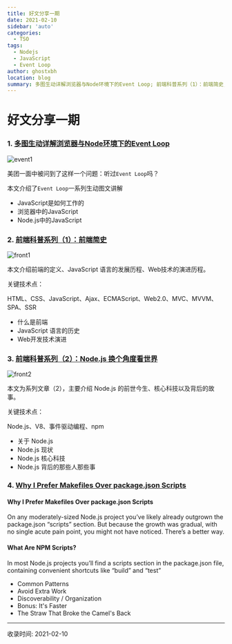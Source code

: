 ```yaml
---
title: 好文分享一期
date: 2021-02-10
sidebar: 'auto'
categories:
  - TSO
tags:
  - Nodejs
  - JavaScript
  - Event Loop
author: ghostxbh
location: blog
summary: 多图生动详解浏览器与Node环境下的Event Loop; 前端科普系列（1）：前端简史; 前端科普系列（2）：Node.js 换个角度看世界。
---
```

# 好文分享一期
### 1. [多图生动详解浏览器与Node环境下的Event Loop](https://mp.weixin.qq.com/s?__biz=MzUxNzk1MjQ0Ng==&mid=2247488369&idx=1&sn=31af3f0d6bd664b330b23b89f48dc37e&chksm=f99115a0cee69cb6302ed0b172dd987f03078040b9618a575de12967cfb5c94d6741fd0ea441&mpshare=1&scene=24&srcid=112555fITJShuotmK6Ezatm9&sharer_sharetime=1606268182068&sharer_shareid=84ae739fd610c12080ec5cb9ece6b184#rd)

![event1](http://file.uzykj.com/eventloop.gif)

美团一面中被问到了这样一个问题：听过`Event Loop`吗？

本文介绍了`Event Loop`一系列生动图文讲解

- JavaScript是如何工作的
- 浏览器中的JavaScript
- Node.js中的JavaScript

### 2. [前端科普系列（1）：前端简史](https://mp.weixin.qq.com/s?__biz=MzIyNDU2NTc5Mw==&mid=2247489182&idx=1&sn=390475e516be61a78a13fceda54f2e58&chksm=e80c59d0df7bd0c69ca82bbd068f8c9c34aacb0cdc7c77fdb399233f659eb5c7340a04bd95ba)

![front1](http://file.uzykj.com/4166b730-baac-1b4d-32e1-90d9ed031e64.png)

本文介绍前端的定义、JavaScript 语言的发展历程、Web技术的演进历程。

关键技术点：

HTML、CSS、JavaScript、Ajax、ECMAScript、Web2.0、MVC、MVVM、SPA、SSR

- 什么是前端
- JavaScript 语言的历史
- Web开发技术演进

### 3. [前端科普系列（2）：Node.js 换个角度看世界](https://mp.weixin.qq.com/s/To4FsSlctVp5fktCR4giRg)

![front2](http://file.uzykj.com/ec4c4fa6-9b49-cadc-af8e-e2a5e7bebdaf.png)

本文为系列文章（2），主要介绍 Node.js 的前世今生、核心科技以及背后的故事。

关键技术点：

Node.js、V8、事件驱动编程、npm

- 关于 Node.js
- Node.js 现状
- Node.js 核心科技
- Node.js 背后的那些人那些事

### 4. [Why I Prefer Makefiles Over package.json Scripts](https://spin.atomicobject.com/2021/03/22/makefiles-vs-package-json-scripts/)
#### Why I Prefer Makefiles Over package.json Scripts
On any moderately-sized Node.js project you’ve likely already outgrown the package.json “scripts” section. But because the growth was gradual, with no single acute pain point, you might not have noticed. There’s a better way.

#### What Are NPM Scripts?
In most Node.js projects you’ll find a scripts section in the package.json file, containing convenient shortcuts like “build” and “test”

- Common Patterns
- Avoid Extra Work
- Discoverability / Organization
- Bonus: It's Faster
- The Straw That Broke the Camel's Back

---
收录时间: 2021-02-10

<Vssue :title="$title" />
